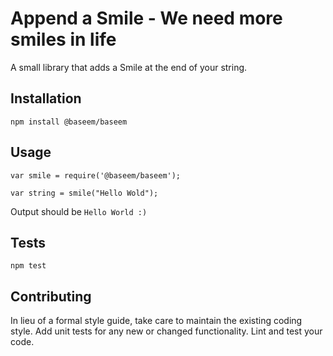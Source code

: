 Append a Smile - We need more smiles in life
=========

A small library that adds a Smile at the end of your string.

## Installation

  `npm install @baseem/baseem`

## Usage

    var smile = require('@baseem/baseem');

    var string = smile("Hello Wold");
  
  
  Output should be `Hello World :)`


## Tests

  `npm test`

## Contributing

In lieu of a formal style guide, take care to maintain the existing coding style. Add unit tests for any new or changed functionality. Lint and test your code.